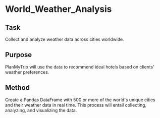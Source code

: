 # World_Weather_Analysis

## Task
Collect and analyze weather data across cities worldwide.

## Purpose
PlanMyTrip will use the data to recommend ideal hotels based on clients' weather preferences.

## Method
Create a Pandas DataFrame with 500 or more of the world's unique cities and their weather data in real time. This process will entail collecting, analyzing, and visualizing the data.
